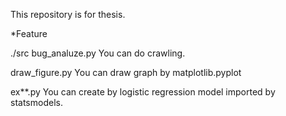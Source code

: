 This repository is for thesis.

*Feature

./src
  bug_analuze.py
  You can do crawling.

  draw_figure.py
  You can draw graph by  matplotlib.pyplot

  ex**.py
  You can create by logistic regression model imported by statsmodels.
